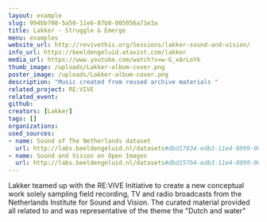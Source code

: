 ```yaml
---
layout: example
slug: 994bb708-5a50-11e6-87b0-005056a71e3a
title: Lakker - Struggle & Emerge
menu: examples
website_url: http://revivethis.org/Sessions/lakker-sound-and-vision/
info_url: https://beeldengeluid.atavist.com/lakker
media_url: https://www.youtube.com/watch?v=w-G_xArLoYk
thumb_image: /uploads/Lakker-album-cover.png
poster_image: /uploads/Lakker-album-cover.png
description: "Music created from reused archive materials "
related_project: RE:VIVE
related_event: 
github: 
creators: [Lakker]
tags: []
organizations: 
used_sources: 
- name: Sound of The Netherlands dataset
  url: http://labs.beeldengeluid.nl/datasets#dbd17834-edb3-11e4-8099-005056a71e3a
- name: Sound and Vision on Open Images
  url: http://labs.beeldengeluid.nl/datasets#dbd157b4-edb3-11e4-8099-005056a71e3a
---
```


Lakker teamed up with the RE:VIVE Initiative to create a new conceptual work solely sampling field recording, TV and radio broadcasts from the Netherlands Institute for Sound and Vision. The curated material provided all related to and was representative of the theme the "Dutch and water"
